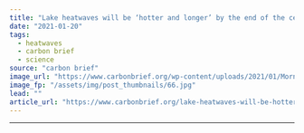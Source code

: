 ```yaml
---
title: "Lake heatwaves will be ‘hotter and longer’ by the end of the century"
date: "2021-01-20"
tags: 
  - heatwaves
  - carbon brief
  - science
source: "carbon brief"
image_url: "https://www.carbonbrief.org/wp-content/uploads/2021/01/Morning-mist-at-sunrise-in-Sparks-Lake-Central-Oregon-583x372.jpg"
image_fp: "/assets/img/post_thumbnails/66.jpg"
lead: ""
article_url: "https://www.carbonbrief.org/lake-heatwaves-will-be-hotter-and-longer-by-the-end-of-the-century"
---
```


---
